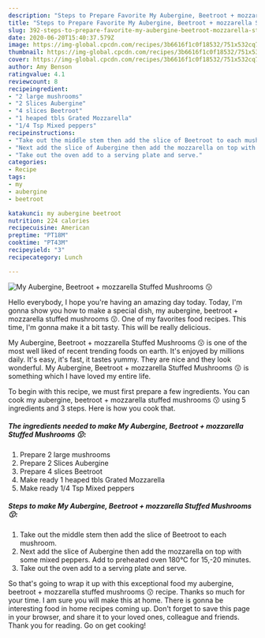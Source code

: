 ```yaml
---
description: "Steps to Prepare Favorite My Aubergine, Beetroot + mozzarella Stuffed Mushrooms 😗"
title: "Steps to Prepare Favorite My Aubergine, Beetroot + mozzarella Stuffed Mushrooms 😗"
slug: 392-steps-to-prepare-favorite-my-aubergine-beetroot-mozzarella-stuffed-mushrooms
date: 2020-06-20T15:40:37.579Z
image: https://img-global.cpcdn.com/recipes/3b6616f1c0f18532/751x532cq70/my-aubergine-beetroot-mozzarella-stuffed-mushrooms-😗-recipe-main-photo.jpg
thumbnail: https://img-global.cpcdn.com/recipes/3b6616f1c0f18532/751x532cq70/my-aubergine-beetroot-mozzarella-stuffed-mushrooms-😗-recipe-main-photo.jpg
cover: https://img-global.cpcdn.com/recipes/3b6616f1c0f18532/751x532cq70/my-aubergine-beetroot-mozzarella-stuffed-mushrooms-😗-recipe-main-photo.jpg
author: Amy Benson
ratingvalue: 4.1
reviewcount: 8
recipeingredient:
- "2 large mushrooms"
- "2 Slices Aubergine"
- "4 slices Beetroot"
- "1 heaped tbls Grated Mozzarella"
- "1/4 Tsp Mixed peppers"
recipeinstructions:
- "Take out the middle stem then add the slice of Beetroot to each mushroom."
- "Next add the slice of Aubergine then add the mozzarella on top with some mixed peppers. Add to preheated oven 180°C for 15,-20 minutes."
- "Take out the oven add to a serving plate and serve."
categories:
- Recipe
tags:
- my
- aubergine
- beetroot

katakunci: my aubergine beetroot 
nutrition: 224 calories
recipecuisine: American
preptime: "PT18M"
cooktime: "PT43M"
recipeyield: "3"
recipecategory: Lunch

---
```



![My Aubergine, Beetroot + mozzarella Stuffed Mushrooms 😗](https://img-global.cpcdn.com/recipes/3b6616f1c0f18532/751x532cq70/my-aubergine-beetroot-mozzarella-stuffed-mushrooms-😗-recipe-main-photo.jpg)

Hello everybody, I hope you're having an amazing day today. Today, I'm gonna show you how to make a special dish, my aubergine, beetroot + mozzarella stuffed mushrooms 😗. One of my favorites food recipes. This time, I'm gonna make it a bit tasty. This will be really delicious.



My Aubergine, Beetroot + mozzarella Stuffed Mushrooms 😗 is one of the most well liked of recent trending foods on earth. It's enjoyed by millions daily. It's easy, it's fast, it tastes yummy. They are nice and they look wonderful. My Aubergine, Beetroot + mozzarella Stuffed Mushrooms 😗 is something which I have loved my entire life.


To begin with this recipe, we must first prepare a few ingredients. You can cook my aubergine, beetroot + mozzarella stuffed mushrooms 😗 using 5 ingredients and 3 steps. Here is how you cook that.

<!--inarticleads1-->

##### The ingredients needed to make My Aubergine, Beetroot + mozzarella Stuffed Mushrooms 😗:

1. Prepare 2 large mushrooms
1. Prepare 2 Slices Aubergine
1. Prepare 4 slices Beetroot
1. Make ready 1 heaped tbls Grated Mozzarella
1. Make ready 1/4 Tsp Mixed peppers




<!--inarticleads2-->

##### Steps to make My Aubergine, Beetroot + mozzarella Stuffed Mushrooms 😗:

1. Take out the middle stem then add the slice of Beetroot to each mushroom.
1. Next add the slice of Aubergine then add the mozzarella on top with some mixed peppers. Add to preheated oven 180°C for 15,-20 minutes.
1. Take out the oven add to a serving plate and serve.




So that's going to wrap it up with this exceptional food my aubergine, beetroot + mozzarella stuffed mushrooms 😗 recipe. Thanks so much for your time. I am sure you will make this at home. There is gonna be interesting food in home recipes coming up. Don't forget to save this page in your browser, and share it to your loved ones, colleague and friends. Thank you for reading. Go on get cooking!

